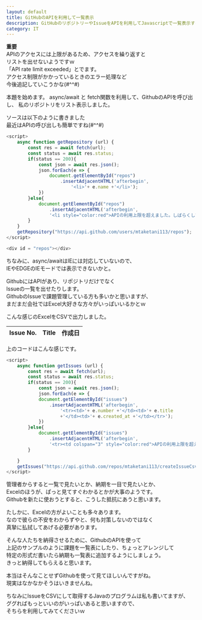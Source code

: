 ```yaml
---
layout: default
title: GitHubのAPIを利用して一覧表示
description: GitHubのリポジトリーやIssueをAPIを利用してJavascriptで一覧表示する方法を記載します。
category: IT
---
```


**重要**  
APIのアクセスには上限があるため、アクセスを繰り返すと  
リストを出せないようですｗ  
「API rate limit exceeded」とでます。  
アクセス制限がかかっているときのエラー処理など  
今後追記していこうかな(#^^#)

本題を始めます。
async/await と fetch関数を利用して、GithubのAPIを呼び出し、
私のリポジトリをリスト表示しました。

<script>
    async function getRepository (url) {
        const res = await fetch(url);
        const status = await res.status;
        if(status == 200){
            const json = await res.json();
            json.forEach(e => {
                document.getElementById("repos")
                    .insertAdjacentHTML('afterbegin',
                        '<li>'+ e.name +'</li>');
            })
        }else{
            document.getElementById("repos")
                .insertAdjacentHTML('afterbegin',  
                '<li style="color:red">APIの利用上限を超えました。しばらくしてからアクセスしてください。</li>');
        }
    }
    getRepository("https://api.github.com/users/mtaketani113/repos");
</script>

<div id = "repos"></div>

ソースは以下のように書きました  
最近はAPIの呼び出しも簡単ですね(#^^#)

```JavaScript
<script>
    async function getRepository (url) {
        const res = await fetch(url);
        const status = await res.status;
        if(status == 200){
            const json = await res.json();
            json.forEach(e => {
                document.getElementById("repos")
                    .insertAdjacentHTML('afterbegin',
                        '<li>'+ e.name +'</li>');
            })
        }else{
            document.getElementById("repos")
                .insertAdjacentHTML('afterbegin',  
                '<li style="color:red">APIの利用上限を超えました。しばらくしてからアクセスしてください。</li>');
        }
    }
    getRepository("https://api.github.com/users/mtaketani113/repos");
</script>

<div id = "repos"></div>
```

ちなみに、async/awaitはIEには対応していないので、  
IEやEDGEのIEモードでは表示できないかと。

GithubにはAPIがあり、リポジトリだけでなく  
Issueの一覧を出せたりします。  
GithubのIssueで課題管理している方も多いかと思いますが、  
まだまだ会社ではExcel大好きな方々がいっぱいいるかとｗ

こんな感じのExcelをCSVで出力しました。

<script>
    async function getIssues (url) {
        const res = await fetch(url);
        const status = await res.status;
        if(status == 200){
            const json = await res.json();
            json.forEach(e => {
            document.getElementById("issues")
                .insertAdjacentHTML('afterbegin',
                    '<tr><td>'+ e.number +'</td><td>'+ e.title 
                    +'</td><td>'+ e.created_at +'</td></tr>');
            })
        }else{
            document.getElementById("issues")
                .insertAdjacentHTML('afterbegin',  
                '<tr><td colspan="3" style="color:red">APIの利用上限を超えました。しばらくしてからアクセスしてください。</td></tr>');
        }
    }
    getIssues("https://api.github.com/repos/mtaketani113/createIssueCsv/issues");
</script>

<table>
    <thead>
        <tr>
            <th>Issue No.</th>
            <th>Title</th>
            <th>作成日</th>
        </tr>
    </thead>
    <tbody id="issues">
    </tbody>
</table>


上のコードはこんな感じです。

```JavaScript
<script>
    async function getIssues (url) {
        const res = await fetch(url);
        const status = await res.status;
        if(status == 200){
            const json = await res.json();
            json.forEach(e => {
            document.getElementById("issues")
                .insertAdjacentHTML('afterbegin',
                    '<tr><td>'+ e.number +'</td><td>'+ e.title 
                    +'</td><td>'+ e.created_at +'</td></tr>');
            })
        }else{
            document.getElementById("issues")
                .insertAdjacentHTML('afterbegin',  
                '<tr><td colspan="3" style="color:red">APIの利用上限を超えました。しばらくしてからアクセスしてください。</td></tr>');
        }

    }
    getIssues("https://api.github.com/repos/mtaketani113/createIssueCsv/issues");
</script>
```

管理者からすると一覧で見たいとか、納期を一目で見たいとか、  
Excelのほうが、ぱっと見てすぐわかるとかが大事のようです。  
Githubを新たに使おうとすると、こうした抵抗にあうと思います。

たしかに、Excelの方がよいことも多々あります。  
なので彼らの不安をわからずやと、何も対策しないのではなく  
真摯に払拭してあげる必要があります。

そんな人たちを納得させるために、GithubのAPIを使って  
上記のサンプルのように課題を一覧表にしたり、ちょっとアレンジして  
特定の形式だ書いたら納期も一覧表に追加するようにしましょう。  
きっと納得してもらえると思います。  

本当はそんなことせずGithubを使って見てほしいんですがね。  
現実はなかなかそうはいきませんね。

ちなみにIssueをCSVにして取得するJavaのプログラムは私も書いてますが、  
ググればもっといいのがいっぱいあると思いますので、  
そちらを利用してみてくださいｗ